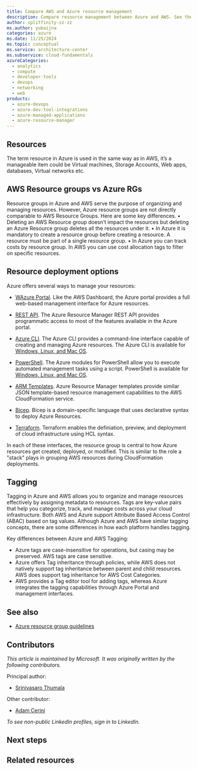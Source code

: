 ```yaml
---
title: Compare AWS and Azure resource management
description: Compare resource management between Azure and AWS. See the difference between Azure resource groups and AWS Resource Groups. Explore Azure management interfaces.
author: splitfinity-zz-zz
ms.author: yubaijna
categories: azure
ms.date: 11/25/2024
ms.topic: conceptual
ms.service: architecture-center
ms.subservice: cloud-fundamentals
azureCategories:
  - analytics
  - compute
  - developer-tools
  - devops
  - networking
  - web
products:
  - azure-devops
  - azure-dev-tool-integrations
  - azure-managed-applications
  - azure-resource-manager
---
```


## Resources
The term resource in Azure is used in the same way as in AWS, it’s a manageable item could be  Virtual machines, Storage Accounts, Web apps, databases, Virtual networks etc. 

## AWS Resource groups vs Azure RGs

Resource groups in Azure and AWS serve the purpose of organizing and managing resources. However, Azure resource groups are not directly comparable to AWS Resource Groups. 
Here are some key differences. 
•	Deleting an AWS Resource group doesn’t impact the resources but deleting an Azure Resource group deletes all the resources under it. 
•	In Azure it is mandatory to create a resource group before creating a resource.  A resource must be part of a single resource group.
•	In Azure you can track costs by resource group. In AWS you can use cost allocation tags to filter on specific resources.


## Resource deployment options

Azure offers several ways to manage your resources:

- [WAzure Portal](/azure/azure-resource-manager/templates/deploy-portal). Like the AWS Dashboard, the Azure portal provides a full web-based management interface for Azure resources.

- [REST API](/azure/azure-resource-manager/templates/deploy-rest). The Azure Resource Manager REST API provides programmatic access to most of the features available in the Azure portal.

- [Azure CLI](/azure/azure-resource-manager/templates/deploy-cli). The Azure CLI provides a command-line interface capable of creating and managing Azure resources. The Azure CLI is available for [Windows, Linux, and Mac OS](/cli/azure).

- [PowerShell](/azure/azure-resource-manager/powershell-azure-resource-manager). The Azure modules for PowerShell allow you to execute automated management tasks using a script. PowerShell is available for [Windows, Linux, and Mac OS](https://github.com/PowerShell/PowerShell).

- [ARM Templates](/azure/azure-resource-manager/templates/template-tutorial-create-first-template?tabs=azure-powershell). Azure Resource Manager templates provide similar JSON template-based resource management capabilities to the AWS CloudFormation service.

- [Bicep](/azure/azure-resource-manager/bicep/overview?tabs=bicep). Bicep is a domain-specific language that uses declarative syntax to deploy Azure Resources.

- [Terraform](/azure/developer/terraform/get-started-azapi-resource). Terraform enables the definiation, preview, and deployment of cloud infrastructure using HCL syntax.

In each of these interfaces, the resource group is central to how Azure resources get created, deployed, or modified. This is similar to the role a "stack" plays in grouping AWS resources during CloudFormation deployments.

## Tagging 
Tagging in Azure and AWS allows you to organize and manage resources effectively by assigning metadata to resources. Tags are key-value pairs that help you categorize, track, and manage costs across your cloud infrastructure. Both AWS and Azure support Attribute Based Access Control (ABAC) based on tag values.  Although Azure and AWS have similar tagging concepts, there are some differences in how each platform handles tagging.

Key differences between Azure and AWS Tagging:

-	 Azure tags are case-insensitive for operations, but casing may be preserved. AWS tags are case sensitive. 
-	Azure offers Tag inheritance through policies, while AWS does not natively support tag inheritance between parent and child resources.  AWS does support tag inheritance for AWS Cost Categories. 
-	AWS provides a Tag editor tool for adding tags, whereas Azure integrates the tagging capabilities through Azure Portal and management interfaces. 



## See also

- [Azure resource group guidelines](/azure/azure-resource-manager/resource-group-overview#resource-groups)

## Contributors

*This article is maintained by Microsoft. It was originally written by the following contributors.*

Principal author:

- [Srinivasaro Thumala](https://www.linkedin.com/in/srini-thumala/)

Other contributor:

- [Adam Cerini](https://www.linkedin.com/in/adamcerini)

*To see non-public LinkedIn profiles, sign in to LinkedIn.*

## Next steps
## Related resources
